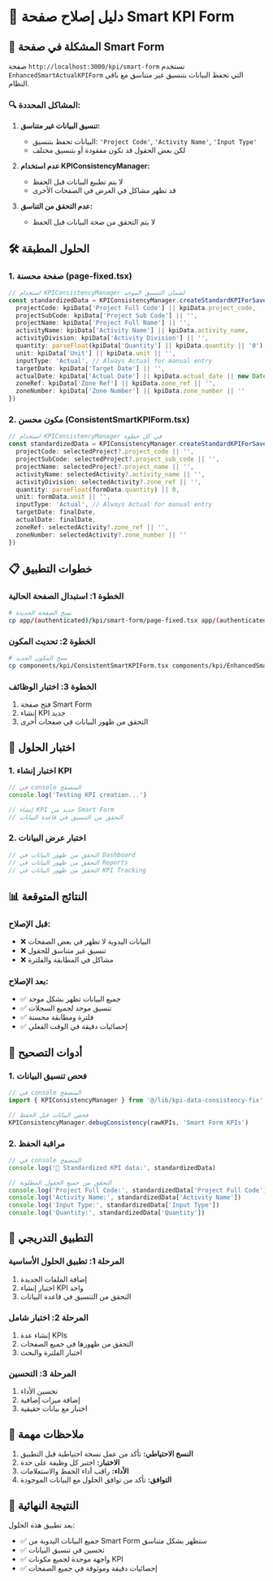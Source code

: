 # 🔧 دليل إصلاح صفحة Smart KPI Form

## 🎯 المشكلة في صفحة Smart Form

صفحة `http://localhost:3000/kpi/smart-form` تستخدم `EnhancedSmartActualKPIForm` التي تحفظ البيانات بتنسيق غير متناسق مع باقي النظام.

### 🔍 المشاكل المحددة:

1. **تنسيق البيانات غير متناسق:**
   - البيانات تحفظ بتنسيق: `'Project Code'`, `'Activity Name'`, `'Input Type'`
   - لكن بعض الحقول قد تكون مفقودة أو بتنسيق مختلف

2. **عدم استخدام KPIConsistencyManager:**
   - لا يتم تطبيع البيانات قبل الحفظ
   - قد تظهر مشاكل في العرض في الصفحات الأخرى

3. **عدم التحقق من التناسق:**
   - لا يتم التحقق من صحة البيانات قبل الحفظ

## 🛠️ الحلول المطبقة

### 1. صفحة محسنة (page-fixed.tsx)
```typescript
// استخدام KPIConsistencyManager لضمان التنسيق الموحد
const standardizedData = KPIConsistencyManager.createStandardKPIForSave({
  projectCode: kpiData['Project Full Code'] || kpiData.project_code,
  projectSubCode: kpiData['Project Sub Code'] || '',
  projectName: kpiData['Project Full Name'] || '',
  activityName: kpiData['Activity Name'] || kpiData.activity_name,
  activityDivision: kpiData['Activity Division'] || '',
  quantity: parseFloat(kpiData['Quantity'] || kpiData.quantity || '0'),
  unit: kpiData['Unit'] || kpiData.unit || '',
  inputType: 'Actual', // Always Actual for manual entry
  targetDate: kpiData['Target Date'] || '',
  actualDate: kpiData['Actual Date'] || kpiData.actual_date || new Date().toISOString().split('T')[0],
  zoneRef: kpiData['Zone Ref'] || kpiData.zone_ref || '',
  zoneNumber: kpiData['Zone Number'] || kpiData.zone_number || ''
})
```

### 2. مكون محسن (ConsistentSmartKPIForm.tsx)
```typescript
// استخدام KPIConsistencyManager في كل خطوة
const standardizedData = KPIConsistencyManager.createStandardKPIForSave({
  projectCode: selectedProject?.project_code || '',
  projectSubCode: selectedProject?.project_sub_code || '',
  projectName: selectedProject?.project_name || '',
  activityName: selectedActivity?.activity_name || '',
  activityDivision: selectedActivity?.zone_ref || '',
  quantity: parseFloat(formData.quantity) || 0,
  unit: formData.unit || '',
  inputType: 'Actual', // Always Actual for manual entry
  targetDate: finalDate,
  actualDate: finalDate,
  zoneRef: selectedActivity?.zone_ref || '',
  zoneNumber: selectedActivity?.zone_number || ''
})
```

## 📋 خطوات التطبيق

### الخطوة 1: استبدال الصفحة الحالية
```bash
# نسخ الصفحة الجديدة
cp app/(authenticated)/kpi/smart-form/page-fixed.tsx app/(authenticated)/kpi/smart-form/page.tsx
```

### الخطوة 2: تحديث المكون
```bash
# نسخ المكون الجديد
cp components/kpi/ConsistentSmartKPIForm.tsx components/kpi/EnhancedSmartActualKPIForm.tsx
```

### الخطوة 3: اختبار الوظائف
1. فتح صفحة Smart Form
2. إنشاء KPI جديد
3. التحقق من ظهور البيانات في صفحات أخرى

## 🧪 اختبار الحلول

### 1. اختبار إنشاء KPI
```typescript
// في console المتصفح
console.log('Testing KPI creation...')

// إنشاء KPI جديد من Smart Form
// التحقق من التنسيق في قاعدة البيانات
```

### 2. اختبار عرض البيانات
```typescript
// التحقق من ظهور البيانات في Dashboard
// التحقق من ظهور البيانات في Reports
// التحقق من ظهور البيانات في KPI Tracking
```

## 📊 النتائج المتوقعة

### قبل الإصلاح:
- ❌ البيانات اليدوية لا تظهر في بعض الصفحات
- ❌ تنسيق غير متناسق للحقول
- ❌ مشاكل في المطابقة والفلترة

### بعد الإصلاح:
- ✅ جميع البيانات تظهر بشكل موحد
- ✅ تنسيق موحد لجميع السجلات
- ✅ فلترة ومطابقة محسنة
- ✅ إحصائيات دقيقة في الوقت الفعلي

## 🔧 أدوات التصحيح

### 1. فحص تنسيق البيانات
```typescript
// في console المتصفح
import { KPIConsistencyManager } from '@/lib/kpi-data-consistency-fix'

// فحص البيانات قبل الحفظ
KPIConsistencyManager.debugConsistency(rawKPIs, 'Smart Form KPIs')
```

### 2. مراقبة الحفظ
```typescript
// في console المتصفح
console.log('🔧 Standardized KPI data:', standardizedData)

// التحقق من جميع الحقول المطلوبة
console.log('Project Full Code:', standardizedData['Project Full Code'])
console.log('Activity Name:', standardizedData['Activity Name'])
console.log('Input Type:', standardizedData['Input Type'])
console.log('Quantity:', standardizedData['Quantity'])
```

## 🚀 التطبيق التدريجي

### المرحلة 1: تطبيق الحلول الأساسية
1. إضافة الملفات الجديدة
2. اختبار إنشاء KPI واحد
3. التحقق من التنسيق في قاعدة البيانات

### المرحلة 2: اختبار شامل
1. إنشاء عدة KPIs
2. التحقق من ظهورها في جميع الصفحات
3. اختبار الفلترة والبحث

### المرحلة 3: التحسين
1. تحسين الأداء
2. إضافة ميزات إضافية
3. اختبار مع بيانات حقيقية

## 📝 ملاحظات مهمة

1. **النسخ الاحتياطي:** تأكد من عمل نسخة احتياطية قبل التطبيق
2. **الاختبار:** اختبر كل وظيفة على حدة
3. **الأداء:** راقب أداء الحفظ والاستعلامات
4. **التوافق:** تأكد من توافق الحلول مع البيانات الموجودة

## 🎯 النتيجة النهائية

بعد تطبيق هذه الحلول:
- ✅ جميع البيانات اليدوية من Smart Form ستظهر بشكل متناسق
- ✅ تحسين في تنسيق البيانات
- ✅ واجهة موحدة لجميع مكونات KPI
- ✅ إحصائيات دقيقة وموثوقة في جميع الصفحات
